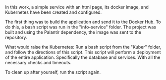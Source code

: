 In this work, a simple service with an html page, its docker image, and Kubernetes have been created and configured. 

The first thing was to build the application and send it to the Docker Hub. To do this, a bash script was run in the "info-service" folder. The project was built and using the Palantir dependency, the image was sent to the repository. 

What would raise the Kubernetes:
Run a bash script from the "Kuber" folder, and follow the directions of this script. This script will perform a deployment of the entire application. Specifically the database and services. With all the necessary checks and timeouts.

To clean up after yourself, run the script again.